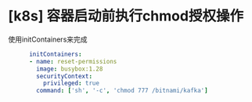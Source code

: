 # [k8s] 容器启动前执行chmod授权操作

使用initContainers来完成

```yaml
      initContainers:
      - name: reset-permissions
        image: busybox:1.28
        securityContext:
          privileged: true
        command: ['sh', '-c', 'chmod 777 /bitnami/kafka']
```